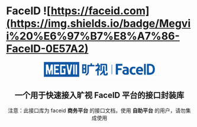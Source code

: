 # FaceID ![https://faceid.com](https://img.shields.io/badge/Megvii%20%E6%97%B7%E8%A7%86-FaceID-0E57A2)

<p align="center"><img src="logo_megvii_faceid.png" alt="faceid" width="300"/></p>

<h2 align="center">一个用于快速接入旷视 FaceID 平台的接口封装库</h2>
<p align="center">注意：此接口库为 faceid <b>商务平台</b> 的接口文档，使用 <b>自助平台</b> 的用户，请勿集成使用</p>






